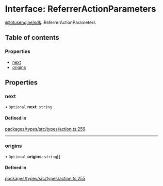 # Interface: ReferrerActionParameters

[@lotusengine/sdk](../wiki/@lotusengine.sdk).[<internal>](../wiki/@lotusengine.sdk.%3Cinternal%3E).ReferrerActionParameters

## Table of contents

### Properties

- [next](../wiki/@lotusengine.sdk.%3Cinternal%3E.ReferrerActionParameters#next)
- [origins](../wiki/@lotusengine.sdk.%3Cinternal%3E.ReferrerActionParameters#origins)

## Properties

### next

• `Optional` **next**: `string`

#### Defined in

[packages/types/src/types/action.ts:256](https://github.com/lotusengine/sdk/blob/f1f5297/packages/types/src/types/action.ts#L256)

___

### origins

• `Optional` **origins**: `string`[]

#### Defined in

[packages/types/src/types/action.ts:255](https://github.com/lotusengine/sdk/blob/f1f5297/packages/types/src/types/action.ts#L255)

